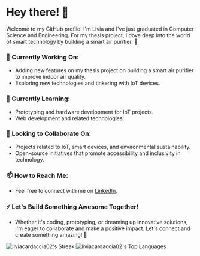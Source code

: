 # Hey there! 🌸

Welcome to my GitHub profile! I'm Livia and I've just graduated in Computer Science and Engineering. For my thesis project, I dove deep into the world of smart technology by building a smart air purifier. 🍃

### 🔭 Currently Working On:
- Adding new features on my thesis project on building a smart air purifier to improve indoor air quality.
- Exploring new technologies and tinkering with IoT devices.

### 🌱 Currently Learning:
- Prototyping and hardware development for IoT projects.
- Web development and related technologies.

### 👯 Looking to Collaborate On:
- Projects related to IoT, smart devices, and environmental sustainability.
- Open-source initiatives that promote accessibility and inclusivity in technology.

### 📫 How to Reach Me:
- Feel free to connect with me on [LinkedIn](https://www.linkedin.com/in/livia-cardaccia/).

### ⚡️ Let's Build Something Awesome Together!
- Whether it's coding, prototyping, or dreaming up innovative solutions, I'm eager to collaborate and make a positive impact. Let's connect and create something amazing! 🚀

  
![liviacardaccia02's Streak](https://github-readme-streak-stats.herokuapp.com/?user=liviacardaccia02&theme=dracula&hide_border=true)
![liviacardaccia02's Top Languages](https://github-readme-stats.vercel.app/api/top-langs/?username=liviacardaccia02&theme=dracula&show_icons=true&hide_border=true&layout=compact)

<!--
**liviacardaccia02/liviacardaccia02** is a ✨ _special_ ✨ repository because its `README.md` (this file) appears on your GitHub profile.

Here are some ideas to get you started:

- 🔭 I’m currently working on ...
- 🌱 I’m currently learning ...
- 👯 I’m looking to collaborate on ...
- 🤔 I’m looking for help with ...
- 💬 Ask me about ...
- 📫 How to reach me: ...
- 😄 Pronouns: ...
- ⚡ Fun fact: ...
-->
